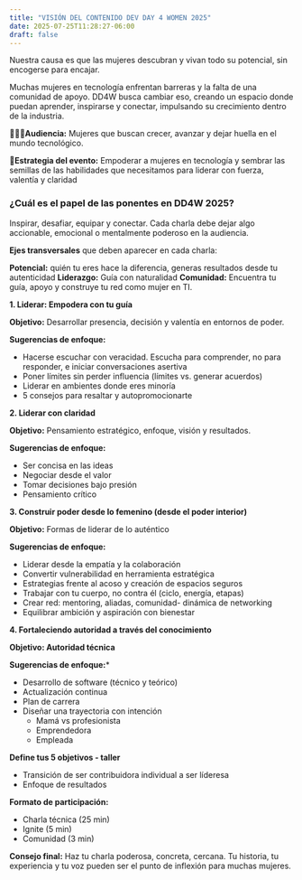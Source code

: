 ```yaml
---
title: "VISIÓN DEL CONTENIDO DEV DAY 4 WOMEN 2025"
date: 2025-07-25T11:28:27-06:00
draft: false
---
```


Nuestra causa es que las mujeres descubran y vivan todo su potencial, sin encogerse para encajar.

Muchas mujeres en tecnología enfrentan barreras y la falta de una comunidad de apoyo. DD4W busca cambiar eso, creando un espacio donde puedan aprender, inspirarse y conectar, impulsando su crecimiento dentro de la industria.

**👩🏻‍💻Audiencia:** Mujeres que buscan crecer, avanzar y dejar huella en el mundo tecnológico.

**🎯Estrategia del evento:** Empoderar a mujeres en tecnología y sembrar las semillas de las habilidades que necesitamos para liderar con fuerza, valentía  y claridad 

### ¿Cuál es el papel de las ponentes en DD4W 2025?

Inspirar, desafiar, equipar y conectar. Cada charla debe dejar algo accionable, emocional o mentalmente poderoso en la audiencia.

**Ejes transversales** que deben aparecer en cada charla:

**Potencial:** quién tu eres hace la diferencia, generas resultados desde tu autenticidad
**Liderazgo:** Guía con naturalidad
**Comunidad:** Encuentra tu guía, apoyo y construye tu red como mujer en TI. 

**1. Liderar: Empodera con tu guía**

**Objetivo:** Desarrollar presencia, decisión y valentía en entornos de poder.

**Sugerencias de enfoque:** 

 * Hacerse escuchar con veracidad. Escucha para comprender, no para responder, e iniciar conversaciones asertiva
 * Poner límites sin perder influencia (límites vs. generar acuerdos)
 * Liderar en ambientes donde eres minoría
 * 5 consejos para resaltar y autopromocionarte

**2. Liderar con claridad**

**Objetivo:** Pensamiento estratégico, enfoque, visión y resultados.

**Sugerencias de enfoque:**

 * Ser concisa en las ideas
 * Negociar desde el valor
 * Tomar decisiones bajo presión
 * Pensamiento crítico 

**3. Construir poder desde lo femenino (desde el poder interior)**

**Objetivo:** Formas de liderar de lo auténtico

**Sugerencias de enfoque:**

 * Liderar desde la empatía y la colaboración
 * Convertir vulnerabilidad en herramienta estratégica
 * Estrategias frente al acoso y creación de espacios seguros
 * Trabajar con tu cuerpo, no contra él (ciclo, energía, etapas)
 * Crear red: mentoring, aliadas, comunidad- dinámica de networking
 * Equilibrar ambición y  aspiración  con bienestar

**4. Fortaleciendo autoridad a través del conocimiento**

**Objetivo: Autoridad técnica**

**Sugerencias de enfoque:***

 * Desarrollo de software (técnico y teórico)
 * Actualización continua
 * Plan de carrera
 * Diseñar una trayectoria con intención
     - Mamá vs profesionista 
     - Emprendedora
     - Empleada

**Define tus 5 objetivos - taller**

 * Transición de ser contribuidora individual a ser líderesa
 * Enfoque de  resultados

**Formato de participación:**

 * Charla técnica (25 min)
 * Ignite (5 min)
 * Comunidad (3 min)

**Consejo final:**
Haz tu charla poderosa, concreta, cercana. Tu historia, tu experiencia y tu voz pueden ser el punto de inflexión para muchas mujeres.
